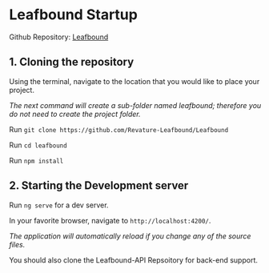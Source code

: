 # Leafbound Startup

Github Repository: [Leafbound](https://github.com/Revature-Leafbound/Leafbound)

## 1. Cloning the repository

Using the terminal, navigate to the location that you would like to place your project.

_The next command will create a sub-folder named leafbound; therefore you do not need to create the project folder._

Run `git clone https://github.com/Revature-Leafbound/Leafbound`

Run `cd leafbound`

Run `npm install`

## 2. Starting the Development server

Run `ng serve` for a dev server.

In your favorite browser, navigate to `http://localhost:4200/`.

_The application will automatically reload if you change any of the source files._

You should also clone the Leafbound-API Repsoitory for back-end support.
